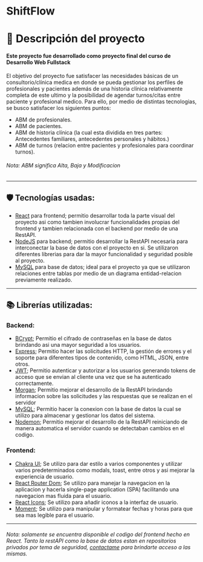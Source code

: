 # ShiftFlow
# 📜 Descripción del proyecto
#### Este proyecto fue desarrollado como proyecto final del curso de Desarrollo Web Fullstack
El objetivo del proyecto fue satisfacer las necesidades básicas de un consultorio/clínica medica en donde se pueda gestionar los perfiles de profesionales y pacientes además de una historia clínica relativamente completa de este ultimo y la posibilidad de agendar turnos/citas entre paciente y profesional medico.
Para ello, por medio de distintas tecnologias, se busco satisfacer los siguientes puntos:
- ABM de profesionales.
- ABM de pacientes.
- ABM de historia clínica (la cual esta dividida en tres partes: Antecedentes familiares, antecedentes personales y hábitos.)
- ABM de turnos (relacion entre pacientes y profesionales para coordinar turnos).
###### Nota: ABM significa Alta, Baja y Modificacion
---

## 🛡️ Tecnologías usadas:

- [React](https://reactjs.org/) para frontend; permitio desarrollar toda la parte visual del proyecto asi como tambien involucrar funcionalidades propias del frontend y tambien relacionada con el backend por medio de una RestAPI.
- [NodeJS](https://nodejs.org/en/) para backend; permitio desarrollar la RestAPI necesaria para interconectar la base de datos con el proyecto en si. Se utilizaron diferentes librerias para dar la mayor funcionalidad y seguridad posible al proyecto.
- [MySQL](https://www.mysql.com/) para base de datos; ideal para el proyecto ya que se utilizaron relaciones entre tablas por medio de un diagrama entidad-relacion previamente realizado.

---

## 📚 Librerías utilizadas:

### Backend:

- [BCrypt](https://www.npmjs.com/package/bcrypt); Permitio el cifrado de contraseñas en la base de datos brindando asi una mayor seguridad a los usuarios.
- [Express](https://expressjs.com/); Permitio hacer las solicitudes HTTP, la gestión de errores y el soporte para diferentes tipos de contenido, como HTML, JSON, entre otros.
- [JWT](https://jwt.io/); Permitio autenticar y autorizar a los usuarios generando tokens de acceso que se envian al cliente una vez que se ha autenticado correctamente.
- [Morgan](https://www.npmjs.com/package/morgan); Permitio mejorar el desarrollo de la RestAPI brindando informacion sobre las solicitudes y las respuestas que se realizan en el servidor
- [MySQL](https://www.npmjs.com/package/mysql); Permitio hacer la conexion con la base de datos la cual se utilizo para almacenar y gestionar los datos del sistema.
- [Nodemon](https://nodemon.io/); Permitio mejorar el desarrollo de la RestAPI reiniciando de manera automatica el servidor cuando se detectaban cambios en el codigo.

### Frontend:

- [Chakra UI](https://chakra-ui.com/); Se utilizo para dar estilo a varios componentes y utilizar varios predeterminados como modals, toast, entre otros y asi mejorar la experiencia de usuario.
- [React Router Dom](https://reactrouter.com/); Se utilizo para manejar la navegacion en la aplicacion y hacerla single-page application (SPA) facilitando una navegacion mas fluida para el usuario.
- [React Icons](https://react-icons.github.io/react-icons/); Se utilizo para añadir iconos a la interfaz de usuario.
- [Moment](https://momentjs.com/); Se utilizo para manipular y formatear fechas y horas para que sea mas legible para el usuario.

---

###### Nota: solamente se encuentra disponible el codigo del frontend hecho en React. Tanto la restAPI como la base de datos estan en repositorios privados por tema de seguridad, [contactame](https://www.linkedin.com/in/brunomacieldev/) para brindarte acceso a las mismas.
